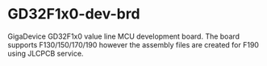 # GD32F1x0-dev-brd
 
GigaDevice GD32F1x0 value line MCU development board. The board supports F130/150/170/190 however the assembly files are created for F190 using JLCPCB service.
